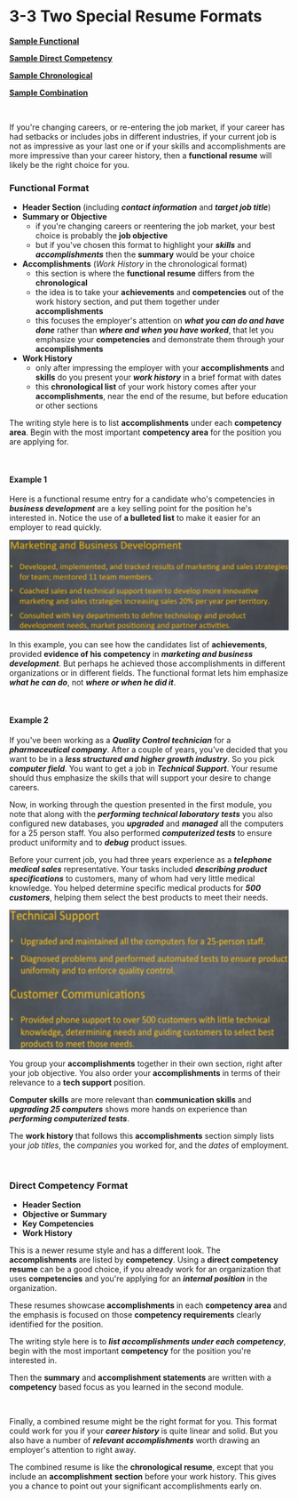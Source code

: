 # 3-3 Two Special Resume Formats

[**Sample Functional**](https://github.com/siyinghan/Notes/blob/master/Interviewing%20and%20Resume%20Writing%20in%20English%20(Coursera%20Specialization)/Material/Sample%20Functional.pdf)

[**Sample Direct Competency**](https://github.com/siyinghan/Notes/blob/master/Interviewing%20and%20Resume%20Writing%20in%20English%20(Coursera%20Specialization)/Material/Sample%20Direct%20Competency.pdf)

[**Sample Chronological**](https://github.com/siyinghan/Notes/blob/master/Interviewing%20and%20Resume%20Writing%20in%20English%20(Coursera%20Specialization)/Material/Sample%20Chronological.pdf)

[**Sample Combination**](https://github.com/siyinghan/Notes/blob/master/Interviewing%20and%20Resume%20Writing%20in%20English%20(Coursera%20Specialization)/Material/Sample%20Combination.pdf)

<br/>

If you're changing careers, or re-entering the job market, if your career has had setbacks or includes jobs in different industries, if your current job is not as impressive as your last one or if your skills and accomplishments are more impressive than your career history, then a **functional resume** will likely be the right choice for you.

### Functional Format

* **Header Section**  (including ***contact information*** and ***target job title***)
* **Summary or Objective**
  * if you're changing careers or reentering the job market, your best choice is probably the **job objective**
  * but if you've chosen this format to highlight your ***skills*** and ***accomplishments*** then the **summary** would be your choice
* **Accomplishments** (*Work History* in the chronological format)
  * this section is where the **functional resume** differs from the **chronological**
  * the idea is to take your **achievements** and **competencies** out of the work history section, and put them together under **accomplishments**
  * this focuses the employer's attention on ***what you can do and have done*** rather than ***where and when you have worked***, that let you emphasize your **competencies** and demonstrate them through your **accomplishments**
* **Work History**
  * only after impressing the employer with your **accomplishments** and **skills** do you present your ***work history*** in a brief format with dates
  * this **chronological list** of your work history comes after your **accomplishments**, near the end of the resume, but before education or other sections

The writing style here is to list **accomplishments** under each **competency area**. Begin with the most important **competency area** for the position you are applying for.

<br/>

#### Example 1

Here is a functional resume entry for a candidate who's competencies in ***business development*** are a key selling point for the position he's interested in. Notice the use of **a bulleted list** to make it easier for an employer to read quickly.

<img src='https://github.com/siyinghan/Notes/raw/master/Interviewing%20and%20Resume%20Writing%20in%20English%20(Coursera%20Specialization)/Image/018.png' width=700px />

In this example, you can see how the candidates list of **achievements**, provided **evidence of his competency** in ***marketing and business development***. But perhaps he achieved those accomplishments in different organizations or in different fields. The functional format lets him emphasize ***what he can do***, not ***where or when he did it***.

<br/>

#### Example 2

If you've been working as a ***Quality Control technician*** for a ***pharmaceutical company***. After a couple of years, you've decided that you want to be in a ***less structured and higher growth industry***. So you pick ***computer field***. You want to get a job in ***Technical Support***. Your resume should thus emphasize the skills that will support your desire to change careers.

Now, in working through the question presented in the first module, you note that along with the ***performing technical laboratory tests*** you also configured new databases, you ***upgraded*** and ***managed*** all the computers for a 25 person staff. You also performed ***computerized tests*** to ensure product uniformity and to ***debug*** product issues.

Before your current job, you had three years experience as a ***telephone medical sales*** representative. Your tasks included ***describing product specifications*** to customers, many of whom had very little medical knowledge. You helped determine specific medical products for ***500 customers***, helping them select the best products to meet their needs.

<img src='https://github.com/siyinghan/Notes/raw/master/Interviewing%20and%20Resume%20Writing%20in%20English%20(Coursera%20Specialization)/Image/019.png' width=600px />

You group your **accomplishments** together in their own section, right after your job objective. You also order your **accomplishments** in terms of their relevance to a **tech support** position.

**Computer skills** are more relevant than **communication skills** and ***upgrading 25 computers*** shows more hands on experience than ***performing computerized tests***.

The **work history** that follows this **accomplishments** section simply lists your *job titles*, the *companies* you worked for, and the *dates* of employment.

<br/>

### Direct Competency Format

* **Header Section**
* **Objective or Summary**
* **Key Competencies**
* **Work History**

This is a newer resume style and has a different look. The **accomplishments** are listed by **competency**. Using a **direct competency resume** can be a good choice, if you already work for an organization that uses **competencies** and you're applying for an ***internal position*** in the organization.

These resumes showcase **accomplishments** in each **competency area** and the emphasis is focused on those **competency requirements** clearly identified for the position.

The writing style here is to ***list accomplishments under each competency***, begin with the most important **competency** for the position you're interested in.

Then the **summary** and **accomplishment statements** are written with a **competency** based focus as you learned in the second module.

<br/>

Finally, a combined resume might be the right format for you. This format could work for you if your ***career history*** is quite linear and solid. But you also have a number of ***relevant accomplishments*** worth drawing an employer's attention to right away.

The combined resume is like the **chronological resume**, except that you include an **accomplishment**
**section** before your work history. This gives you a chance to point out your significant accomplishments early on.